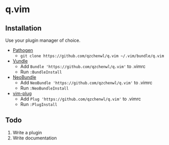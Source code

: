 # q.vim

## Installation

Use your plugin manager of choice.

- [Pathogen](https://github.com/tpope/vim-pathogen)
  - `git clone https://github.com/qzchenwl/q.vim ~/.vim/bundle/q.vim`
- [Vundle](https://github.com/gmarik/vundle)
  - Add `Bundle 'https://github.com/qzchenwl/q.vim'` to .vimrc
  - Run `:BundleInstall`
- [NeoBundle](https://github.com/Shougo/neobundle.vim)
  - Add `NeoBundle 'https://github.com/qzchenwl/q.vim'` to .vimrc
  - Run `:NeoBundleInstall`
- [vim-plug](https://github.com/junegunn/vim-plug)
  - Add `Plug 'https://github.com/qzchenwl/q.vim'` to .vimrc
  - Run `:PlugInstall`

## Todo

1. Write a plugin
2. Write documentation
